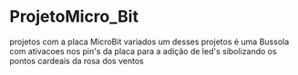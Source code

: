 # ProjetoMicro_Bit
 projetos com a placa MicroBit variados
 um desses projetos é uma Bussola com ativacoes nos pin's da placa para a adição de led's sibolizando os pontos cardeais da rosa dos ventos